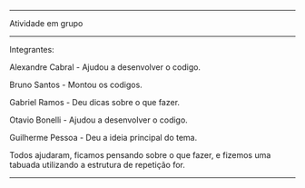 ----------------------------

   Atividade em grupo    

----------------------------

Integrantes:

Alexandre Cabral - Ajudou a desenvolver o codigo.

Bruno Santos - Montou os codigos.

Gabriel Ramos - Deu dicas sobre o que fazer.

Otavio Bonelli - Ajudou a desenvolver o codigo.

Guilherme Pessoa - Deu a ideia principal do tema.

Todos ajudaram, ficamos pensando sobre o que fazer, e fizemos uma tabuada utilizando a estrutura de repetição for.

-----------------------------------------------------------------------------------------------------------------------
